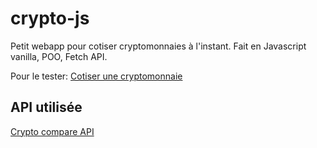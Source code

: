 # crypto-js
Petit webapp pour cotiser cryptomonnaies à l'instant. Fait en Javascript vanilla, POO, Fetch API.

Pour le tester: [Cotiser une cryptomonnaie](https://warrypro.github.io/crypto-js/)

## API utilisée
[Crypto compare API](https://www.cryptocompare.com/)
